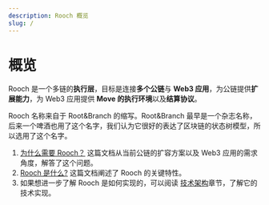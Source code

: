 ```yaml
---
description: Rooch 概览
slug: /
---
```


# 概览

Rooch 是一个多链的**执行层**，目标是连接**多个公链**与 **Web3 应用**，为公链提供**扩展能力**，为 Web3 应用提供 **Move 的执行环境**以及**结算协议**。

Rooch 名称来自于 Root&Branch 的缩写。Root&Branch 最早是一个杂志名称，后来一个啤酒也用了这个名字，我们认为它很好的表达了区块链的状态树模型，所以选用了这个名字。

1. [为什么需要 Rooch？](./why-rooch)  这篇文档从当前公链的扩容方案以及 Web3 应用的需求角度，解答了这个问题。
2. [Rooch 是什么?](./what-is-rooch) 这篇文档阐述了 Rooch 的关键特性。
3. 如果想进一步了解 Rooch 是如何实现的，可以阅读 [技术架构](./technology/)章节，了解它的技术实现。